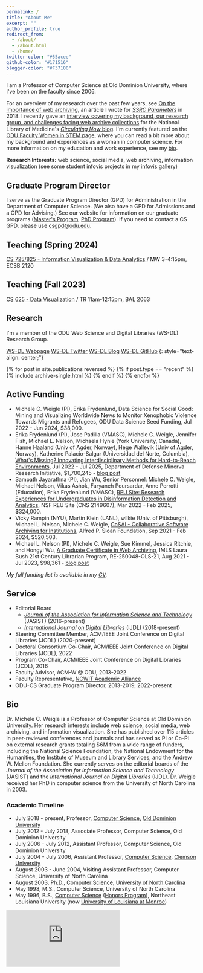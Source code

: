 ```yaml
---
permalink: /
title: "About Me"
excerpt: ""
author_profile: true
redirect_from: 
  - /about/
  - /about.html
  - /home/
twitter-color: "#55acee"
github-color: "#171516"
blogger-color: "#F37100"
---
```

I am a Professor of Computer Science at Old Dominion University, where I've been on the faculty since 2006.  

For an overview of my research over the past few years, see [On the importance of web archiving](https://items.ssrc.org/parameters/on-the-importance-of-web-archiving/), an article I wrote for [*SSRC Parameters*](https://items.ssrc.org/category/parameters/) in 2018. I recently gave an [interview covering my background, our research group, and challenges facing web archive collections](https://circulatingnow.nlm.nih.gov/2022/11/10/whats-in-a-web-archive-collection-summarization-and-discovery-of-archived-webpages/) for the National Library of Medicine's [*Circulating Now* blog](https://circulatingnow.nlm.nih.gov/). I'm currently featured on the [ODU Faculty Women in STEM page](https://www.odu.edu/facultydevelopment/women-in-stem#tab9=3&done1612907281342), where you can read a bit more about my background and experiences as a woman in computer science. For more information on my education and work experience, see my [bio](#bio).

**Research Interests:** web science, social media, web archiving, information visualization (see some student infovis projects in  my [infovis gallery](https://www.cs.odu.edu/~mweigle/research/gallery.html))

## Graduate Program Director

I serve as the Graduate Program Director (GPD) for Administration in the Department of Computer Science.  (We also have a GPD for Admissions and a GPD for Advising.) See our website for information on our graduate programs ([Master's Program](https://odu.edu/compsci/academics/graduate/masters), [PhD Program](https://odu.edu/compsci/academics/graduate/phd)). If you need to contact a CS GPD, please use [csgpd@odu.edu](mailto:csgpd@odu.edu).

## Teaching (Spring 2024)

[CS 725/825 - Information Visualization & Data Analytics](/teaching/2024-spr-cs725825) / MW 3-4:15pm, ECSB 2120

## Teaching (Fall 2023)

[CS 625 - Data Visualization](/teaching/2023-fall-cs625) / TR 11am-12:15pm, BAL 2063

## Research

I'm a member of the ODU Web Science and Digital Libraries (WS-DL) Research Group.  

<a href="https://oduwsdl.github.io/" target="_blank" class="btn btn--mcw"><i class="fas fa-fw fa-link"></i><span> WS-DL Webpage</span></a>
<a href="https://twitter.com/WebSciDL" target="_blank" class="btn btn--mcw"><i class="fab fa-twitter" style="color: {{ page.twitter-color }}"></i><span> WS-DL Twitter</span></a>
<a href="https://ws-dl.blogspot.com/" target="_blank" class="btn btn--mcw"><i class="fab fa-blogger" style="color: {{ page.blogger-color }}"></i><span> WS-DL Blog</span></a>
<a href="https://github.com/oduwsdl" target="_blank" class="btn btn--mcw"><i class="fab fa-fw fa-github" style="color: {{ page.github-color }}"></i><span> WS-DL GitHub</span></a>
{: style="text-align: center;"}

{% for post in site.publications reversed %}
  {% if post.type == "recent" %}
    {% include archive-single.html %}
  {% endif %}
{% endfor %}

## Active Funding

* Michele C. Weigle (PI), Erika Frydenlund, Data Science for Social Good:  Mining and Visualizing Worldwide News to Monitor Xenophobic Violence Towards Migrants and Refugees, ODU Data Science Seed Funding, Jul 2022 - Jun 2024, $38,000.
* Erika Frydenlund (PI), Jose Padilla (VMASC), Michele C. Weigle, Jennifer Fish, Michael L. Nelson, Michaela Hynie (York University, Canada), Hanne Haaland (Univ of Agder, Norway), Hege Wallevik (Univ of Agder, Norway), Katherine Palacio-Salgar (Universidad del Norte, Columbia), [What's Missing? Innovating Interdisciplinary Methods for Hard-to-Reach Environments](https://minerva.defense.gov/Research/Funded-Projects/Article/2957187/innovating-interdisciplinary-methods-for-hard-to-reach-environments/), Jul 2022 - Jul 2025, Department of Defense Minerva Research Initiative, $1,700,245  - [blog post](https://ws-dl.blogspot.com/2022/03/2022-03-03-whats-missing-innovating.html)
* Sampath Jayarathna (PI), Jian Wu, Senior Personnel: Michele C. Weigle, Michael Nelson, Vikas Ashok, Faryaneh Poursardar, Anne Perrotti (Education), Erika Frydenlund (VMASC), [REU Site: Research Experiences for Undergraduates in Disinformation Detection and Analytics](http://reu.cs.odu.edu/), NSF REU Site (CNS 2149607), Mar 2022 - Feb 2025, $324,000.
* Vicky Rampin (NYU), Martin Klein (LANL), wilkie (Univ. of Pittsburgh), Michael L. Nelson, Michele C. Weigle, [CoSAI - Collaborative Software Archiving for Institutions](https://sloan.org/grant-detail/9628), Alfred P. Sloan Foundation, Sep 2021 - Feb 2024, $520,503.
* Michael L. Nelson (PI), Michele C. Weigle, Sue Kimmel, Jessica Ritchie, and Hongyi Wu, [A Graduate Certificate in Web Archiving](https://www.imls.gov/grants/awarded/re-250048-ols-21), IMLS Laura Bush 21st Century Librarian Program, RE-250048-OLS-21, Aug 2021 - Jul 2023, $98,361 - [blog post](https://ws-dl.blogspot.com/2021/08/2021-08-21-imls-laura-bush-award.html)

*My full funding list is available in my [CV](https://weiglemc.github.io/cv/).*

## Service

* Editorial Board
  * [*Journal of the Association for Information Science and Technology*](https://asistdl.onlinelibrary.wiley.com/hub/journal/23301643/homepage/editorialboard) (JASIST) (2016-present)
  * [*International Journal on Digital Libraries*](https://www.springer.com/computer/database+management+&+information+retrieval/journal/799/PS2?detailsPage=editorialBoard) (IJDL) (2018-present)
* Steering Committee Member, ACM/IEEE Joint Conference on Digital Libraries (JCDL) (2020-present)
* Doctoral Consortium Co-Chair, ACM/IEEE Joint Conference on Digital Libraries (JCDL), 2022
* Program Co-Chair, ACM/IEEE Joint Conference on Digital Libraries (JCDL), 2016
* Faculty Advisor, ACM-W @ ODU, 2013-2022
* Faculty Representative, [NCWIT Academic Alliance](https://www.ncwit.org/alliances/aa)
* ODU-CS Graduate Program Director, 2013-2019, 2022-present


## Bio

Dr. Michele C. Weigle is a Professor of Computer Science at Old Dominion University. Her research interests include web science, social media, web archiving, and information visualization. She has published over 115 articles in peer-reviewed conferences and journals and has served as PI or Co-PI on external research grants totaling $6M from a wide range of funders, including the National Science Foundation, the National Endowment for the Humanities, the Institute of Museum and Library Services, and the Andrew W. Mellon Foundation. She currently serves on the editorial boards of the *Journal of the Association for Information Science and Technology* (JASIST) and the *International Journal on Digital Libraries* (IJDL). Dr. Weigle received her PhD in computer science from the University of North Carolina in 2003.

### Academic Timeline

* July 2018 - present, Professor, [Computer Science](https://www.cs.odu.edu/), [Old Dominion University](https://www.odu.edu/)
* July 2012 - July 2018, Associate Professor, Computer Science, Old Dominion University
* July 2006 - July 2012, Assistant Professor, Computer Science, Old Dominion University
* July 2004 - July 2006, Assistant Professor, [Computer Science](http://www.clemson.edu/ces/departments/computing/), [Clemson University](http://www.clemson.edu)
* August 2003 - June 2004, Visiting Assistant Professor, Computer Science, University of North Carolina
* August 2003, Ph.D., [Computer Science](https://www.cs.unc.edu), [University of North Carolina](https://www.unc.edu)
* May 1998, M.S., Computer Science, University of North Carolina
* May 1996, B.S., [Computer Science](http://www.ulm.edu/cba/computerscience/index.html) ([Honors Program](http://www.ulm.edu/honors)), Northeast Louisiana University (now [University of Louisiana at Monroe](http://www.ulm.edu))
  
<iframe width="300" src="https://www.youtube.com/embed/FVIg42xHlvQ" title="YouTube video player" frameborder="0" allow="accelerometer; clipboard-write; encrypted-media; gyroscope; picture-in-picture" allowfullscreen></iframe>
